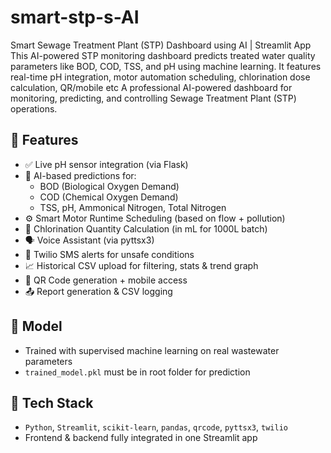 # smart-stp-s-AI
Smart Sewage Treatment Plant (STP) Dashboard using AI | Streamlit App  This AI-powered STP monitoring dashboard predicts treated water quality parameters like BOD, COD, TSS, and pH using machine learning. It features real-time pH integration, motor automation scheduling, chlorination dose calculation, QR/mobile etc
A professional AI-powered dashboard for monitoring, predicting, and controlling Sewage Treatment Plant (STP) operations.

## 🚀 Features

- ✅ Live pH sensor integration (via Flask)
- 🔮 AI-based predictions for:
  - BOD (Biological Oxygen Demand)
  - COD (Chemical Oxygen Demand)
  - TSS, pH, Ammonical Nitrogen, Total Nitrogen
- ⚙️ Smart Motor Runtime Scheduling (based on flow + pollution)
- 🧪 Chlorination Quantity Calculation (in mL for 1000L batch)
- 🗣️ Voice Assistant (via pyttsx3)
- 📡 Twilio SMS alerts for unsafe conditions
- 📈 Historical CSV upload for filtering, stats & trend graph
- 📱 QR Code generation + mobile access
- 📤 Report generation & CSV logging

## 🧠 Model

- Trained with supervised machine learning on real wastewater parameters
- `trained_model.pkl` must be in root folder for prediction

## 🔧 Tech Stack

- `Python`, `Streamlit`, `scikit-learn`, `pandas`, `qrcode`, `pyttsx3`, `twilio`
- Frontend & backend fully integrated in one Streamlit app
